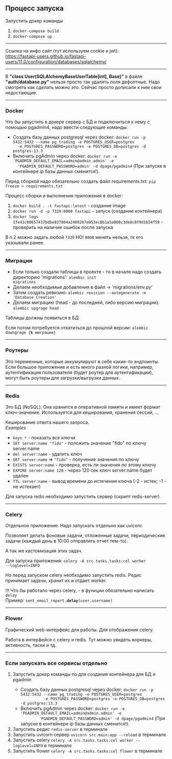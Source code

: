 <h2>Процесс запуска</h2>
Запустить докер команды
<ol>
    <li><code>docker-compose build</code></li>
    <li><code>docker-compose up</code></li>
</ol>

---
Ссылка на инфо сайт (тут используем cookie и jwt):<br>
https://fastapi-users.github.io/fastapi-users/11.0/configuration/databases/sqlalchemy/

---
В <b>"class User(SQLAlchemyBaseUserTable[int], Base)"</b> в файле <b>"auth/database.py"</b> нельзя просто так удалять поля 
дефолтные. Надо смотреть как сделать можно это. Сейчас просто дописали к ним свои недостающие.

---
<h3>Docker</h3>
Что бы запустить в докере сервер с БД и подключиться к нему с помощью pgadmin4, надо ввести следующие команды:
<ul>
<li> Создать базу данных postgresql через docker: <code>docker run -p 5432:5432 --name pg_trading -e POSTGRES_USER=postgres
  -e POSTGRES_PASSWORD=postgres -e POSTGRES_DB=postgres -d postgres:13.3</code></li>
<li> Включить pgAdmin через docker: <code>docker run -e 'PGADMIN_DEFAULT_EMAIL=admin@admin.admin' -e 
  'PGADMIN_DEFAULT_PASSWORD=admin' -d dpage/pgadmin4</code> (При запуске в контейнере ip базы данных сменится!).</li>
</ul>

Перед сборкой надо обязательно создать файл requirements.txt: <code>pip freeze > requirements.txt</code>

Процесс сборки и выполнения приложения в docker:
<ol>
<li><code>docker build . -t fastapi:latest</code> - создание image</li>
<li><code>docker run -d -p 7329:8000 fastapi</code> - запуск (создание контейнера)</li>
<li><code>docker logs 1fe41c00657437bdbe837804a2409267e053ec8b1a5a000c3de8c8f9d1b54f59</code> - проверить на 
наличие ошибок после запуска</li>
</ol>
В п.2 можно задать любой <code>7329</code> НО! <code>8000</code> менять нельзя, тк его указывали ранее. 

---

<h3>Миграции</h3>
<ul>
<li>Если только создали таблицы в проекте - то в начале надо создать директорию 'migrations': <code>alembic init 
migrations</code></li>
<li> Делаем необходимые добавления в файл -> 'migrations/env.py'</li>
<li> Затем создать ревизию: <code>alembic revision --autogenerate -m 'Database Creation'</code></li>
<li> Делаем миграцию (head - до последней, либо версию миграции): <code>alembic upgrage head</code></li>
</ul>
Таблицы должны появиться в БД 

Если потом потребуется откатиться до прошлой версии: <code>alembic downgrage {№ миграции}</code>

---
<h3>Роутеры</h3>
Это переменные, которые аккумулируют в себе какие-то эндпоинты. Если большое приложение и есть много разной логики, 
например, аутентификация пользователя (будет роутер для аутентификации), могут быть роутеры для загрузки/выгрузки 
данных.

---
<h3>Redis</h3>
Это БД (NoSQL). Она хранится в оперативной памяти и имеет формат ключ-значение. Используется для кеширования, хранения 
сессий, ...

Кеширование ответа нашего запроса. <br>
<i>Examples</i>
<ul>
<li><code>keys *</code> - показать все ключи</li>
<li><code>SET server:name "fido"</code> - положить значение "fido" по ключу server:name</li>
<li><code>del server:name</code> - удалить ключ</li>
<li><code>GET server:name</code> => <code>"fido"</code> - получение значения по ключу</li>
<li><code>EXISTS server:name</code> - проверка, есть ли значения по этому ключу</li>
<li><code>EXPIRE server:name 120</code> - через 120 сек ключ server:name будет удален</li>
<li><code>TTL server:name</code> - вывод времени до истечения ключа (-2 - истек; -1 - не истекает)</li>
</ul>
Для запуска redis необходимо запустить сервер (скрипт redis-server).

---
<h3>Celery</h3>
Отдельное приложение. Надо запускать отдельно как uviconr.

Позволяет делать фоновые задачи, отложенные задачи, периодические задачи (каждый день в 10:00 отправлять отчет тем-то).

А так же кастомизация этих задач.

Для запуска приложения: <code>celery -A src.tasks.tasks:cel worker --loglevel=INFO</code>

Но перед запуском celery необходимо запустить redis. Редис принимает задачи, хранит их и отдает worker.

!!! Что бы работало через celery, - в функции обязательно написать <code>delay</code>
<br> Пример: <code>sent_email_report.<b>delay</b>(user.username)</code>

---
<h3>Flower</h3>
Графический web-интерфейс для работы. Для отображения celery.

Работа в интерфейсе с celery и redis. Тут можно увидеть воркеры, активность, таски и тд.

---
<h3>Если запускать все сервисы отдельно</h3>
<ol>
<li>Запустить докер команды по для создания контейнера для БД и pgadmin</li>
    <ul>
        <li> Создать базу данных postgresql через docker: <code>docker run -p 5432:5432 --name pg_trading -e POSTGRES_USER=postgres
          -e POSTGRES_PASSWORD=postgres -e POSTGRES_DB=postgres -d postgres:13.3</code></li>
        <li> Включить pgAdmin через docker: <code>docker run -e 'PGADMIN_DEFAULT_EMAIL=admin@admin.admin' -e 
        'PGADMIN_DEFAULT_PASSWORD=admin' -d dpage/pgadmin4</code> (При запуске в контейнере ip базы данных сменится!).</li>
    </ul>
<li>Запустить редис <code>redis-server</code> в терминале</li>
<li>Запустить uvicorn сервер <code>uvicorn src.main:app --reload</code> в терминале</li>
<li>Запустить celery <code>celery -A src.tasks.tasks:cel worker --loglevel=INFO</code> в терминале</li>
<li>Запустить flower <code>celery -A src.tasks.tasks:cel flower</code> в терминале</li>
</ol>